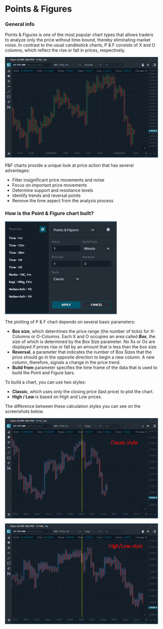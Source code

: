 # Points & Figures

### General info

Points & Figures is one of the most popular chart types that allows traders to analyze only the price without time-bound, thereby eliminating market noise. In contrast to the usual candlestick charts, P & F consists of X and O columns, which reflect the rise or fall in prices, respectively. 

![General view of Points &amp; Figures chart type](../../../.gitbook/assets/point-and-figure-chart-type.png)

P&F charts provide a unique look at price action that has several advantages:

* Filter insignificant price movements and noise
* Focus on important price movements
* Determine support and resistance levels
* Identify trends and reversal points
* Remove the time aspect from the analysis process

### How is the Point & Figure chart built?

![Main parameters for plotting P &amp; F chart](../../../.gitbook/assets/point-and-figure-chart-parameters.png)

The plotting of P & F chart depends on several basic parameters:

* **Box size**, which determines the price range \(the number of ticks\) for X-Columns or O-Columns. Each X and O occupies an area called _**Box**_, the size of which is determined by the Box Size parameter. No Xs or Os are displayed if prices rise or fall by an amount that is less than the box size.
* **Reversal**, a parameter that indicates the number of Box Sizes that the price should go in the opposite direction to begin a new column. A new column, therefore, signals a change in the price trend.
* **Build from** parameter specifies the time frame of the data that is used to build the Point and Figure bars.

To build a chart, you can use two styles: 

* **Classic**, which uses only the closing price \(last price\) to plot the chart. 
* **High / Low** is based on High and Low prices.

The difference between these calculation styles you can see on the screenshots below.

![P &amp; F chart based on close prices \(Classic style\)](../../../.gitbook/assets/point-and-figure-classic-style.png)

![P &amp; F chart based on high or low prices \(High/Low style\)](../../../.gitbook/assets/point-and-figure-high_low-style.png)



